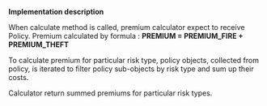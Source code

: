 <b> Implementation description </b>

When calculate method is called, premium calculator expect to receive Policy.
Premium calculated by formula : <b> PREMIUM = PREMIUM_FIRE + PREMIUM_THEFT </b>

To calculate premium for particular risk type, policy objects, collected from policy,
is iterated to filter policy sub-objects by risk type and sum up their costs.

Calculator return summed premiums for particular risk types.